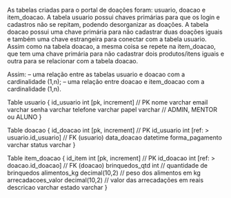 As tabelas criadas para o portal de doações foram: usuario, doacao e item_doacao.
A tabela usuario possui chaves primárias para que os login e cadastros não se repitam, podendo desorganizar as doações.
A tabela doacao possui uma chave primária para não cadastrar duas doações iguais e também uma chave estrangeira para conectar com a tabela usuario.
Assim como na tabela doacao, a mesma coisa se repete na item_doacao, que tem uma chave primária para não cadastrar dois produtos/itens iguais e outra para se relacionar com a tabela doacao.

Assim:
– uma relação entre as tabelas usuario e doacao com a cardinalidade (1,n);
– uma relação entre doacao e item_doacao com a cardinalidade (1,n).

Table usuario {
  id_usuario int [pk, increment] // PK
  nome varchar
  email varchar
  senha varchar
  telefone varchar
  papel varchar // ADMIN, MENTOR ou ALUNO
}

Table doacao {
  id_doacao int [pk, increment] // PK
  id_usuario int [ref: > usuario.id_usuario] // FK (usuario)
  data_doacao datetime
  forma_pagamento varchar
  status varchar
}

Table item_doacao {
  id_item int [pk, increment] // PK
  id_doacao int [ref: > doacao.id_doacao] // FK (doacao)
  brinquedos_qtd int // quantidade de brinquedos
  alimentos_kg decimal(10,2) // peso dos alimentos em kg
  arrecadacoes_valor decimal(10,2) // valor das arrecadações em reais
  descricao varchar
  estado varchar
}